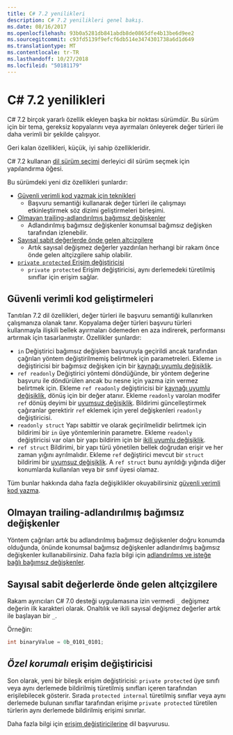```yaml
---
title: C# 7.2 yenilikleri
description: C# 7.2 yenilikleri genel bakış.
ms.date: 08/16/2017
ms.openlocfilehash: 93b0a5281db841abdb8de0865dfe4b13be6d9ee2
ms.sourcegitcommit: c93fd5139f9efcf6db514e3474301738a6d1d649
ms.translationtype: MT
ms.contentlocale: tr-TR
ms.lasthandoff: 10/27/2018
ms.locfileid: "50181179"
---
```

# <a name="whats-new-in-c-72"></a>C# 7.2 yenilikleri

C# 7.2 birçok yararlı özellik ekleyen başka bir noktası sürümdür.
Bu sürüm için bir tema, gereksiz kopyalarını veya ayırmaları önleyerek değer türleri ile daha verimli bir şekilde çalışıyor. 

Geri kalan özellikleri, küçük, iyi sahip özellikleridir.

C# 7.2 kullanan [dil sürüm seçimi](../language-reference/configure-language-version.md) derleyici dil sürüm seçmek için yapılandırma öğesi.

Bu sürümdeki yeni diz özellikleri şunlardır:

* [Güvenli verimli kod yazmak için teknikleri](#safe-efficient-code-enhancements)
  - Başvuru semantiği kullanarak değer türleri ile çalışmayı etkinleştirmek söz dizimi geliştirmeleri birleşimi.
* [Olmayan trailing-adlandırılmış bağımsız değişkenler](#non-trailing-named-arguments)
  - Adlandırılmış bağımsız değişkenler konumsal bağımsız değişken tarafından izlenebilir.
* [Sayısal sabit değerlerde önde gelen altçizgilere](#leading-underscores-in-numeric-literals)
  - Artık sayısal değişmez değerler yazdırılan herhangi bir rakam önce önde gelen altçizgilere sahip olabilir.
* [`private protected` Erişim değiştiricisi](#private-protected-access-modifier)
  - `private protected` Erişim değiştiricisi, aynı derlemedeki türetilmiş sınıflar için erişim sağlar.

## <a name="safe-efficient-code-enhancements"></a>Güvenli verimli kod geliştirmeleri

Tanıtılan 7.2 dil özellikleri, değer türleri ile başvuru semantiği kullanırken çalışmanıza olanak tanır. Kopyalama değer türleri başvuru türleri kullanmayla ilişkili bellek ayırmaları ödemeden en aza indirerek, performansı artırmak için tasarlanmıştır. Özellikler şunlardır:

 - `in` Değiştirici bağımsız değişken başvuruyla geçirildi ancak tarafından çağrılan yöntem değiştirilmemiş belirtmek için parametreleri. Ekleme `in` değiştiricisi bir bağımsız değişken için bir [kaynağı uyumlu değişiklik](version-update-considerations.md#source-compatible-changes).
 - `ref readonly` Değiştirici yöntemi döndüğünde, bir yöntem değerine başvuru ile döndürülen ancak bu nesne için yazma izin vermez belirtmek için. Ekleme `ref readonly` değiştiricisi bir [kaynağı uyumlu değişiklik](version-update-considerations.md#source-compatible-changes), dönüş için bir değer atanır. Ekleme `readonly` varolan modifer `ref` dönüş deyimi bir [uyumsuz değişiklik](version-update-considerations.md#incompatible-changes). Bildirimi güncelleştirmek çağıranlar gerektirir `ref` eklemek için yerel değişkenleri `readonly` değiştiricisi.
 - `readonly struct` Yapı sabittir ve olarak geçirilmelidir belirtmek için bildirimi bir `in` üye yöntemlerinin parametre. Ekleme `readonly` değiştiricisi var olan bir yapı bildirim için bir [ikili uyumlu değişiklik](version-update-considerations.md#binary-compatible-changes).
 - `ref struct` Bildirimi, bir yapı türü yönetilen bellek doğrudan erişir ve her zaman yığını ayrılmalıdır. Ekleme `ref` değiştirici mevcut bir `struct` bildirimi bir [uyumsuz değişiklik](version-update-considerations.md#incompatible-changes). A `ref struct` bunu ayrıldığı yığında diğer konumlarda kullanılan veya bir sınıf üyesi olamaz.

Tüm bunlar hakkında daha fazla değişiklikler okuyabilirsiniz [güvenli verimli kod yazma](../write-safe-efficient-code.md).

## <a name="non-trailing-named-arguments"></a>Olmayan trailing-adlandırılmış bağımsız değişkenler

Yöntem çağrıları artık bu adlandırılmış bağımsız değişkenler doğru konumda olduğunda, önünde konumsal bağımsız değişkenler adlandırılmış bağımsız değişkenler kullanabilirsiniz. Daha fazla bilgi için [adlandırılmış ve isteğe bağlı bağımsız değişkenler](../programming-guide/classes-and-structs/named-and-optional-arguments.md).

## <a name="leading-underscores-in-numeric-literals"></a>Sayısal sabit değerlerde önde gelen altçizgilere

Rakam ayırıcıları C# 7.0 desteği uygulamasına izin vermedi `_` değişmez değerin ilk karakteri olarak. Onaltılık ve ikili sayısal değişmez değerler artık ile başlayan bir `_`. 

Örneğin:

```csharp
int binaryValue = 0b_0101_0101;
```

## <a name="private-protected-access-modifier"></a>_Özel korumalı_ erişim değiştiricisi

Son olarak, yeni bir bileşik erişim değiştiricisi: `private protected` üye sınıfı veya aynı derlemede bildirilmiş türetilmiş sınıfları içeren tarafından erişilebilecek gösterir. Sırada `protected internal` türetilmiş sınıflar veya aynı derlemede bulunan sınıflar tarafından erişime `private protected` türetilen türlerin aynı derlemede bildirilmiş erişimi sınırlar.

Daha fazla bilgi için [erişim değiştiricilerine](../language-reference/keywords/access-modifiers.md) dil başvurusu.
